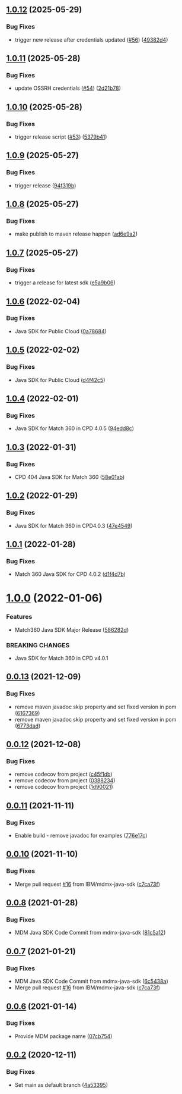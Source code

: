 ## [1.0.12](https://github.com/IBM/mdm-java-sdk/compare/1.0.11...1.0.12) (2025-05-29)


### Bug Fixes

* trigger new release after credentials updated ([#56](https://github.com/IBM/mdm-java-sdk/issues/56)) ([49382d4](https://github.com/IBM/mdm-java-sdk/commit/49382d4ded87ae082e6af2d2ceae042e4362b488))

## [1.0.11](https://github.com/IBM/mdm-java-sdk/compare/1.0.10...1.0.11) (2025-05-28)


### Bug Fixes

* update OSSRH credentials ([#54](https://github.com/IBM/mdm-java-sdk/issues/54)) ([2d21b78](https://github.com/IBM/mdm-java-sdk/commit/2d21b78838fd072f45c5605bcfcc67a034531484))

## [1.0.10](https://github.com/IBM/mdm-java-sdk/compare/1.0.9...1.0.10) (2025-05-28)


### Bug Fixes

* trigger release script ([#53](https://github.com/IBM/mdm-java-sdk/issues/53)) ([5379b41](https://github.com/IBM/mdm-java-sdk/commit/5379b41eb783be9ac9809302cd3f3fa75e728f1d))

## [1.0.9](https://github.com/IBM/mdm-java-sdk/compare/1.0.8...1.0.9) (2025-05-27)


### Bug Fixes

* trigger release ([94f319b](https://github.com/IBM/mdm-java-sdk/commit/94f319b50df9cb3efb7cbcffa9258e3a86c24f31))

## [1.0.8](https://github.com/IBM/mdm-java-sdk/compare/1.0.7...1.0.8) (2025-05-27)


### Bug Fixes

* make publish to maven release happen ([ad6e9a2](https://github.com/IBM/mdm-java-sdk/commit/ad6e9a2597b3d95fc0e09eec17d6fb6bfa452098))

## [1.0.7](https://github.com/IBM/mdm-java-sdk/compare/1.0.6...1.0.7) (2025-05-27)


### Bug Fixes

* trigger a release for latest sdk ([e5a9b06](https://github.com/IBM/mdm-java-sdk/commit/e5a9b06a3ed4f6c33d5c890fa9e6e1c0aa5c2dab))

## [1.0.6](https://github.com/IBM/mdm-java-sdk/compare/1.0.5...1.0.6) (2022-02-04)


### Bug Fixes

* Java SDK for Public Cloud ([0a78684](https://github.com/IBM/mdm-java-sdk/commit/0a78684c60aa41a46198d4800a5610bde1acd257))

## [1.0.5](https://github.com/IBM/mdm-java-sdk/compare/1.0.4...1.0.5) (2022-02-02)


### Bug Fixes

* Java SDK for Public Cloud ([d4f42c5](https://github.com/IBM/mdm-java-sdk/commit/d4f42c5bc402372050a1890d8e28580c3750d435))

## [1.0.4](https://github.com/IBM/mdm-java-sdk/compare/1.0.3...1.0.4) (2022-02-01)


### Bug Fixes

* Java SDK for Match 360 in CPD 4.0.5 ([94edd8c](https://github.com/IBM/mdm-java-sdk/commit/94edd8c3367d0cd5b18f676692425e2702f65d08))

## [1.0.3](https://github.com/IBM/mdm-java-sdk/compare/1.0.2...1.0.3) (2022-01-31)


### Bug Fixes

* CPD 404 Java SDK for Match 360 ([58e01ab](https://github.com/IBM/mdm-java-sdk/commit/58e01ab1186d6f0174e31bad308f1b0f1bf9ebe1))

## [1.0.2](https://github.com/IBM/mdm-java-sdk/compare/1.0.1...1.0.2) (2022-01-29)


### Bug Fixes

* Java SDK for Match 360 in CPD4.0.3  ([47e4549](https://github.com/IBM/mdm-java-sdk/commit/47e4549cdccbae1c11c736d4bb34178796efb33a))

## [1.0.1](https://github.com/IBM/mdm-java-sdk/compare/1.0.0...1.0.1) (2022-01-28)


### Bug Fixes

* Match 360 Java SDK for CPD 4.0.2 ([d1f4d7b](https://github.com/IBM/mdm-java-sdk/commit/d1f4d7bed2b2029d019c1f11593606a20a564320))

# [1.0.0](https://github.com/IBM/mdm-java-sdk/compare/0.0.13...1.0.0) (2022-01-06)


### Features

* Match360 Java SDK Major Release ([586282d](https://github.com/IBM/mdm-java-sdk/commit/586282df46b687a7d596c210eb797b66ca7f1b9e))


### BREAKING CHANGES

* Java SDK for Match 360 in CPD v4.0.1

## [0.0.13](https://github.com/IBM/mdm-java-sdk/compare/0.0.12...0.0.13) (2021-12-09)


### Bug Fixes

* remove maven javadoc skip property and set fixed version in pom ([6167369](https://github.com/IBM/mdm-java-sdk/commit/6167369c829efd8da928695aa73d8882cbf47571))
* remove maven javadoc skip property and set fixed version in pom ([6773dad](https://github.com/IBM/mdm-java-sdk/commit/6773dadfd8a008170fbc59f0d9a392c030e07332))

## [0.0.12](https://github.com/IBM/mdm-java-sdk/compare/0.0.11...0.0.12) (2021-12-08)


### Bug Fixes

* remove codecov from project ([c45f1db](https://github.com/IBM/mdm-java-sdk/commit/c45f1db4ccac04171002387997c38cb4fc070d31))
* remove codecov from project ([0388234](https://github.com/IBM/mdm-java-sdk/commit/0388234628c7b6bc1b91f9820339897c1f091913))
* remove codecov from project ([1d90021](https://github.com/IBM/mdm-java-sdk/commit/1d90021bebc4dec08a2538bb17014f936e67680a))

## [0.0.11](https://github.com/IBM/mdm-java-sdk/compare/0.0.10...0.0.11) (2021-11-11)


### Bug Fixes

* Enable build - remove javadoc for examples ([776e17c](https://github.com/IBM/mdm-java-sdk/commit/776e17cb780ce56571bd82117830f2acef992602))

## [0.0.10](https://github.com/IBM/mdm-java-sdk/compare/0.0.9...0.0.10) (2021-11-10)


### Bug Fixes

* Merge pull request [#16](https://github.com/IBM/mdm-java-sdk/issues/16) from IBM/mdmx-java-sdk ([c7ca73f](https://github.com/IBM/mdm-java-sdk/commit/c7ca73f020031138d45365976c421b560fab2aa9))

## [0.0.8](https://github.com/IBM/mdm-java-sdk/compare/0.0.7...0.0.8) (2021-01-28)


### Bug Fixes

* MDM Java SDK Code Commit from mdmx-java-sdk ([81c5a12](https://github.com/IBM/mdm-java-sdk/commit/81c5a124bd690a70876480a4d2e1e3170f25c722))

## [0.0.7](https://github.com/IBM/mdm-java-sdk/compare/0.0.6...0.0.7) (2021-01-21)


### Bug Fixes

* MDM Java SDK Code Commit from mdmx-java-sdk ([6c5438a](https://github.com/IBM/mdm-java-sdk/commit/6c5438ae14e7eaeb18a2e659a5462f1c380cd70b))
* Merge pull request [#16](https://github.com/IBM/mdm-java-sdk/issues/16) from IBM/mdmx-java-sdk ([c7ca73f](https://github.com/IBM/mdm-java-sdk/commit/c7ca73f020031138d45365976c421b560fab2aa9))

## [0.0.6](https://github.com/IBM/mdm-java-sdk/compare/0.0.5...0.0.6) (2021-01-14)


### Bug Fixes

* Provide MDM package name ([07cb754](https://github.com/IBM/mdm-java-sdk/commit/07cb754dcf6da52fd0d9a00b59e4f54d4fe9215e))

## [0.0.2](https://github.com/IBM/mdm-java-sdk/compare/v0.0.1...0.0.2) (2020-12-11)


### Bug Fixes

* Set main as default branch ([4a53395](https://github.com/IBM/mdm-java-sdk/commit/4a53395fbf009d76d673fa80c8caf406c57db59b))
